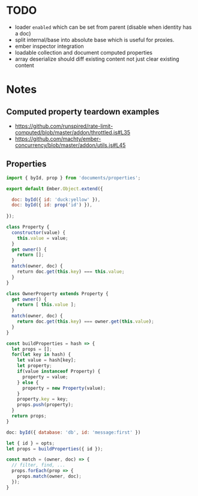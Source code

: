 # TODO

* loader `enabled` which can be set from parent (disable when identity has a doc)
* split internal/base into absolute base which is useful for proxies.
* ember inspector integration
* loadable collection and document computed properties
* array deserialize should diff existing content not just clear existing content

# Notes

## Computed property teardown examples

* https://github.com/runspired/rate-limit-computed/blob/master/addon/throttled.js#L35
* https://github.com/machty/ember-concurrency/blob/master/addon/utils.js#L45

## Properties

``` javascript
import { byId, prop } from 'documents/properties';

export default Ember.Object.extend({

  doc: byId({ id: 'duck:yellow' }),
  doc: byId({ id: prop('id') }),
  
});
```

``` javascript
class Property {
  constructor(value) {
    this.value = value;
  }
  get owner() {
    return [];
  }
  match(owner, doc) {
    return doc.get(this.key) === this.value;
  }
}

class OwnerProperty extends Property {
  get owner() {
    return [ this.value ];
  }
  match(owner, doc) {
    return doc.get(this.key) === owner.get(this.value);
  }
}
```

``` javascript
const buildProperties = hash => {
  let props = [];
  for(let key in hash) {
    let value = hash[key];
    let property;
    if(value instanceof Property) {
      property = value;
    } else {
      property = new Property(value);
    }
    property.key = key;
    props.push(property);
  }
  return props;
}
```

``` javascript
doc: byId({ database: 'db', id: 'message:first' })

let { id } = opts;
let props = buildProperties({ id });

const match = (owner, doc) => {
  // filter, find, ...
  props.forEach(prop => {
    props.match(owner, doc);
  });
}
```
